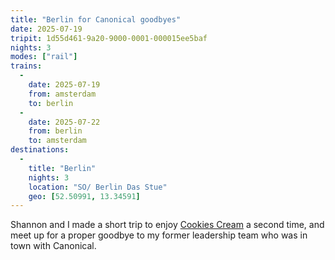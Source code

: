 ```yaml
---
title: "Berlin for Canonical goodbyes"
date: 2025-07-19
tripit: 1d55d461-9a20-9000-0001-000015ee5baf
nights: 3
modes: ["rail"]
trains:
  -
    date: 2025-07-19
    from: amsterdam
    to: berlin
  -
    date: 2025-07-22
    from: berlin
    to: amsterdam
destinations:
  -
    title: "Berlin"
    nights: 3
    location: "SO/ Berlin Das Stue"
    geo: [52.50991, 13.34591]
---
```


Shannon and I made a short trip to enjoy [Cookies Cream](https://cookiescream.com/) a second time, and meet up for a proper goodbye to my former leadership team who was in town with Canonical.
